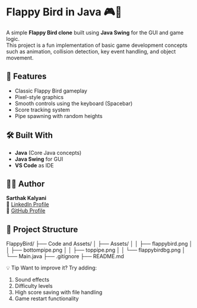 # Flappy Bird in Java 🎮🐤

A simple **Flappy Bird clone** built using **Java Swing** for the GUI and game logic.  
This project is a fun implementation of basic game development concepts such as animation, collision detection, key event handling, and object movement.

## 🚀 Features

- Classic Flappy Bird gameplay
- Pixel-style graphics
- Smooth controls using the keyboard (Spacebar)
- Score tracking system
- Pipe spawning with random heights

## 🛠️ Built With

- **Java** (Core Java concepts)
- **Java Swing** for GUI
- **VS Code** as IDE

## 👨‍💻 Author

**Sarthak Kalyani**  
🔗 [LinkedIn Profile](https://www.linkedin.com/in/sarthak-kalyani-213a192b9)  
🐙 [GitHub Profile](https://github.com/Sarthak-Kalyani)



## 📁 Project Structure

FlappyBird/
├── Code and Assets/
│   ├── Assets/
│   │   ├── flappybird.png
│   │   ├── bottompipe.png
│   │   ├── toppipe.png
│   │   └── flappybirdbg.png
│   └── Main.java
├── .gitignore
├── README.md

💡 Tip
Want to improve it? Try adding:
1. Sound effects
2. Difficulty levels
3. High score saving with file handling
4. Game restart functionality
